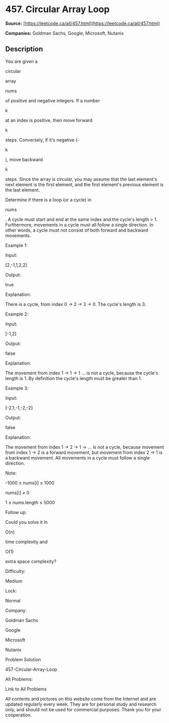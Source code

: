 # 457. Circular Array Loop

**Source:** [https://leetcode.ca/all/457.html](https://leetcode.ca/all/457.html)

**Companies:** Goldman Sachs, Google, Microsoft, Nutanix

## Description

You are given a

circular

array

nums

of positive and negative integers. If
        a number

k

at an index is positive, then move forward

k

steps. Conversely, if
        it's negative (-

k

), move backward

k

steps. Since the array is
        circular, you may assume that the last element's next element is the first element, and
        the first element's previous element is the last element.

Determine if there is a loop (or a cycle) in

nums

. A cycle must start and end at
        the same index and the cycle's length > 1. Furthermore, movements in a cycle must all
        follow a single direction. In other words, a cycle must not consist of both forward and
        backward movements.

Example 1:

Input:

[2,-1,1,2,2]

Output:

true

Explanation:

There is a cycle, from index 0 -> 2 -> 3 -> 0. The cycle's length is 3.

Example 2:

Input:

[-1,2]

Output:

false

Explanation:

The movement from index 1 -> 1 -> 1 ... is not a cycle, because the cycle's length is 1. By definition the cycle's length must be greater than 1.

Example 3:

Input:

[-2,1,-1,-2,-2]

Output:

false

Explanation:

The movement from index 1 -> 2 -> 1 -> ... is not a cycle, because movement from index 1 -> 2 is a forward movement, but movement from index 2 -> 1 is a backward movement. All movements in a cycle must follow a single direction.

Note:

-1000 ≤ nums[i] ≤ 1000

nums[i] ≠ 0

1 ≤ nums.length ≤ 5000

Follow up:

Could you solve it in

O(n)

time complexity and

O(1)

extra space
        complexity?

Difficulty:

Medium

Lock:

Normal

Company:

Goldman Sachs

Google

Microsoft

Nutanix

Problem Solution

457-Circular-Array-Loop

All Problems:

Link to All Problems

All contents and pictures on this website come from the Internet and are updated regularly every week. They are for personal study and research only, and should not be used for commercial purposes. Thank you for your cooperation.


